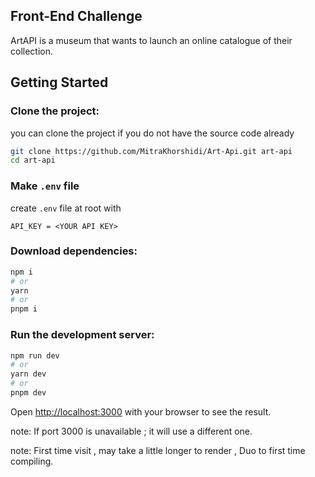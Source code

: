 ## Front-End Challenge

ArtAPI is a museum that wants to launch an online catalogue
of their collection.


## Getting Started

### Clone the project:
you can clone the project if you do not have the source code already

```bash
git clone https://github.com/MitraKhorshidi/Art-Api.git art-api
cd art-api
```

### Make `.env` file
create `.env` file at root with
```
API_KEY = <YOUR API KEY>
```

### Download dependencies:

```bash
npm i
# or
yarn 
# or
pnpm i
```

### Run the development server:

```bash
npm run dev
# or
yarn dev
# or
pnpm dev
```

Open [http://localhost:3000](http://localhost:3000) with your browser to see the result.

note: If port 3000 is unavailable ; it will use a different one.

note: First time visit , may take a little longer to render , Duo to first time compiling.


